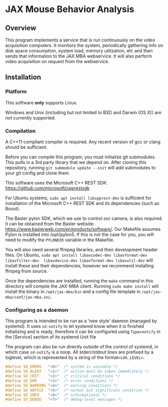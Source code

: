 # JAX Mouse Behavior Analysis

## Overview

This program implements a service that is run continuously on the video 
acquisition computers. It monitors the system, periodically gathering info on 
disk space consumption, system load, memory utilization, etc and then sends 
that information to the JAX MBA webservice. It will also perform video
acquisition on request from the webservice.

## Installation

### Platform

This software **only** supports Linux.

Windows and Unix (including but not limited to BSD and Darwin (OS X)) are not 
currently supported. 

### Compilation

A C++11 compliant compiler is required. Any recent version of gcc or clang
should be sufficient.

Before you can compile this program, you must initialize git submodules. This
pulls in a 3rd party library that we depend on. After cloning this
repository, running `git submodule update --init` will add submodules to your
git config and clone them. 

This software uses the Microsoft C++ REST SDK:
https://github.com/microsoft/cpprestsdk

For Ubuntu systems, `sudo apt install libcpprest-dev` is sufficient for 
installation of the Microsoft C++ REST SDK and its dependencies (such as Boost).

The Basler pylon SDK, which we use to control our camera, is also required. It 
can be obtained from the Basler website:
https://www.baslerweb.com/en/products/software/. Our Makefile assumes Pylon is 
installed into /opt/pylon5. If this is not the case for you, you will need to 
modify the `PYLONDIR` variable in the Makefile. 

You will also need several ffmpeg libraries, and their development header files. 
On Ubuntu, `sudo apt install libavcodec-dev libavformat-dev libavfilter-dev 
libavdevice-dev libavformat-dev libavutil-dev` will install these and their 
dependencies, however we recommend installing ffmpeg from source. 

Once the dependencies are installed, running  the `make` command in this
directory will compile the JAX-MBA client. Running `sudo make install` will 
install the binary in `/opt/jax-mba/bin` and a config file template in 
`/opt/jax-mba/conf/jax-mba.ini`.

### Configuring as a daemon

This program is intended to be run as a 'new style' daemon (managed by systemd). It uses 
`sd-notify` to let systemd know when it is finished initializing and is ready, therefore 
it can be configured using `Type=notify` in the [Service] section of its systemd Unit file

The program can also be run directly outside of the control of systemd, in which case 
`sd-notify` is a noop. All stderr/stdout lines are prefixed by a loglevel, which is 
represented by a string of the format`<LOG_LEVEL>`.

```C
#define SD_EMERG   "<0>"  /* system is unusable */
#define SD_ALERT   "<1>"  /* action must be taken immediately */
#define SD_CRIT    "<2>"  /* critical conditions */
#define SD_ERR     "<3>"  /* error conditions */
#define SD_WARNING "<4>"  /* warning conditions */
#define SD_NOTICE  "<5>"  /* normal but significant condition */
#define SD_INFO    "<6>"  /* informational */
#define SD_DEBUG   "<7>"  /* debug-level messages */
```
